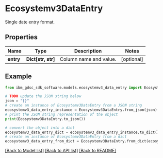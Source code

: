 # Ecosystemv3DataEntry

Single date entry format.

## Properties

Name | Type | Description | Notes
------------ | ------------- | ------------- | -------------
**entry** | **Dict[str, str]** | Column name and value. | [optional] 

## Example

```python
from ibm_gdsc_sdk_software.models.ecosystemv3_data_entry import Ecosystemv3DataEntry

# TODO update the JSON string below
json = "{}"
# create an instance of Ecosystemv3DataEntry from a JSON string
ecosystemv3_data_entry_instance = Ecosystemv3DataEntry.from_json(json)
# print the JSON string representation of the object
print(Ecosystemv3DataEntry.to_json())

# convert the object into a dict
ecosystemv3_data_entry_dict = ecosystemv3_data_entry_instance.to_dict()
# create an instance of Ecosystemv3DataEntry from a dict
ecosystemv3_data_entry_from_dict = Ecosystemv3DataEntry.from_dict(ecosystemv3_data_entry_dict)
```
[[Back to Model list]](../README.md#documentation-for-models) [[Back to API list]](../README.md#documentation-for-api-endpoints) [[Back to README]](../README.md)


